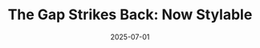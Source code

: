 ---
layout: article.njk
title: "The Gap Strikes Back: Now Stylable"
tags: article
date: 2025-07-01
excerpt: "Four years go, I wrote about the gap property and a workaround to style it. Today, I'm back to show you how we'll soon have a few simple CSS properties that make it easy, yet also flexible without any fuss."
thumbnail: "/assets/stylable-gap.png"
altText: "Abstract illustration"
external: https://css-tricks.com/the-gap-strikes-back-now-stylable/
---